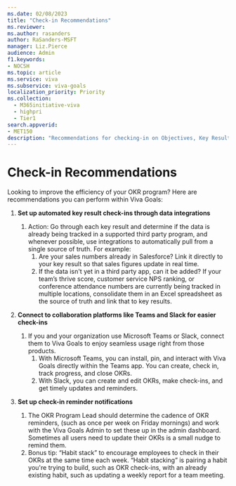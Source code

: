 ```yaml
---
ms.date: 02/08/2023
title: "Check-in Recommendations"
ms.reviewer: 
ms.author: rasanders
author: RaSanders-MSFT
manager: Liz.Pierce
audience: Admin
f1.keywords:
- NOCSH
ms.topic: article
ms.service: viva
ms.subservice: viva-goals
localization_priority: Priority
ms.collection:
  - M365initiative-viva
  - highpri
  - Tier1
search.appverid:
- MET150
description: "Recommendations for checking-in on Objectives, Key Results, and Initiatives for a healthy OKR program."
---
```


# Check-in Recommendations

Looking to improve the efficiency of your OKR program? Here are recommendations you can perform within Viva Goals: 

1. **Set up automated key result check-ins through data integrations**
    1. Action: Go through each key result and determine if the data is already being tracked in a supported third party program, and whenever possible, use integrations to automatically pull from a single source of truth. For example: 
        1. Are your sales numbers already in Salesforce? Link it directly to your key result so that sales figures update in real time.  
        1. If the data isn't yet in a third party app, can it be added? If your team’s thrive score, customer service NPS ranking, or conference attendance numbers are currently being tracked in multiple locations, consolidate them in an Excel spreadsheet as the source of truth and link that to key results.

2. **Connect to collaboration platforms like Teams and Slack for easier check-ins**
    1. If you and your organization use Microsoft Teams or Slack, connect them to Viva Goals to enjoy seamless usage right from those products. 
        1. With Microsoft Teams, you can install, pin, and interact with Viva Goals directly within the Teams app. You can create, check in, track progress, and close OKRs. 
        1. With Slack, you can create and edit OKRs, make check-ins, and get timely updates and reminders.

1. **Set up check-in reminder notifications** 
    1. The OKR Program Lead should determine the cadence of OKR reminders, (such as once per week on Friday mornings) and work with the Viva Goals Admin to set these up in the admin dashboard. Sometimes all users need to update their OKRs is a small nudge to remind them. 
    1. Bonus tip: “Habit stack” to encourage employees to check in their OKRs at the same time each week. “Habit stacking” is pairing a habit you're trying to build, such as OKR check-ins, with an already existing habit, such as updating a weekly report for a team meeting. 
